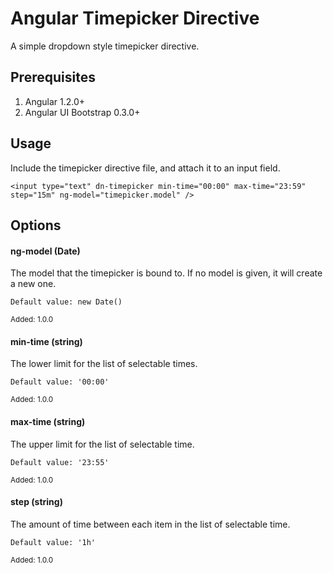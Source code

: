# Angular Timepicker Directive

A simple dropdown style timepicker directive.

## Prerequisites

1. Angular 1.2.0+
2. Angular UI Bootstrap 0.3.0+
 
## Usage

Include the timepicker directive file, and attach it to an input field.

    <input type="text" dn-timepicker min-time="00:00" max-time="23:59" step="15m" ng-model="timepicker.model" />
    
## Options

#### ng-model (Date)

The model that the timepicker is bound to. If no model is given, it will create a new one.

    Default value: new Date()

<sub>Added: 1.0.0</sub>

#### min-time (string)

The lower limit for the list of selectable times.

    Default value: '00:00'

<sub>Added: 1.0.0</sub>

#### max-time (string)

The upper limit for the list of selectable time.

    Default value: '23:55'

<sub>Added: 1.0.0</sub>

#### step (string)

The amount of time between each item in the list of selectable time.

    Default value: '1h'

<sub>Added: 1.0.0</sub>
